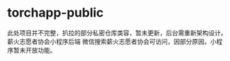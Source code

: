 # torchapp-public
此处项目并不完整，扒拉的部分私密仓库类容，暂未更新，后台需重新架构设计。
薪火志愿者协会小程序后端
微信搜索薪火志愿者协会可访问，因部分原因，小程序暂未开放功能。
